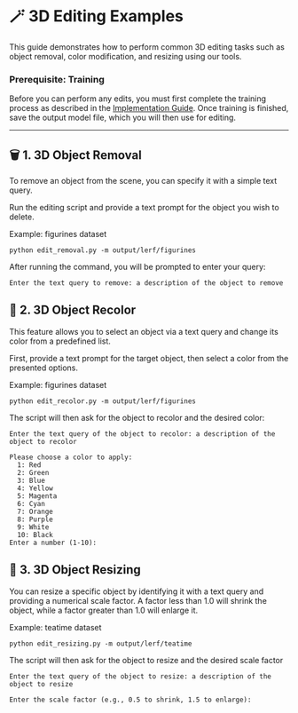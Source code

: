 # 🪄 3D Editing Examples

This guide demonstrates how to perform common 3D editing tasks such as object removal, color modification, and resizing using our tools.

### **Prerequisite: Training**

Before you can perform any edits, you must first complete the training process as described in the [Implementation Guide](documents/Implementation.md). Once training is finished, save the output model file, which you will then use for editing.

---

## 🗑️ 1. 3D Object Removal

To remove an object from the scene, you can specify it with a simple text query.

Run the editing script and provide a text prompt for the object you wish to delete.

Example: figurines dataset

```
python edit_removal.py -m output/lerf/figurines
```

After running the command, you will be prompted to enter your query:
```
Enter the text query to remove: a description of the object to remove
```

## 🎨 2. 3D Object Recolor

This feature allows you to select an object via a text query and change its color from a predefined list.

First, provide a text prompt for the target object, then select a color from the presented options.

Example: figurines dataset

```
python edit_recolor.py -m output/lerf/figurines
```
The script will then ask for the object to recolor and the desired color:
```
Enter the text query of the object to recolor: a description of the object to recolor

Please choose a color to apply:
  1: Red
  2: Green
  3: Blue
  4: Yellow
  5: Magenta
  6: Cyan
  7: Orange
  8: Purple
  9: White
  10: Black
Enter a number (1-10): 
```

## 📏 3. 3D Object Resizing

You can resize a specific object by identifying it with a text query and providing a numerical scale factor. A factor less than 1.0 will shrink the object, while a factor greater than 1.0 will enlarge it.

Example: teatime dataset

```
python edit_resizing.py -m output/lerf/teatime
```
The script will then ask for the object to resize and the desired scale factor
```
Enter the text query of the object to resize: a description of the object to resize

Enter the scale factor (e.g., 0.5 to shrink, 1.5 to enlarge):
```
